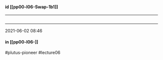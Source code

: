 #### id [[pp00-l06-Swap-1b1]]
---

```haskell

```

---
2021-06-02 08:46
#### in [[pp00-l06-]]

#plutus-pioneer #lecture06 